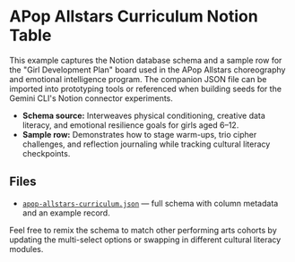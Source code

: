 # APop Allstars Curriculum Notion Table

This example captures the Notion database schema and a sample row for the
"Girl Development Plan" board used in the APop Allstars choreography and
emotional intelligence program. The companion JSON file can be imported into
prototyping tools or referenced when building seeds for the Gemini CLI's
Notion connector experiments.

- **Schema source:** Interweaves physical conditioning, creative data
  literacy, and emotional resilience goals for girls aged 6–12.
- **Sample row:** Demonstrates how to stage warm-ups, trio cipher challenges,
  and reflection journaling while tracking cultural literacy checkpoints.

## Files

- [`apop-allstars-curriculum.json`](./apop-allstars-curriculum.json) — full
  schema with column metadata and an example record.

Feel free to remix the schema to match other performing arts cohorts by
updating the multi-select options or swapping in different cultural literacy
modules.

